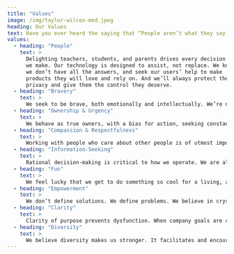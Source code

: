 ```yaml
---
title: "Values"
image: /img/taylor-wilcox-mod.jpeg
heading: Our Values
text: Have you ever heard the saying that “People aren’t what they say; people are what they do”? The below values are what we do every day at AllCourse.
values:
  - heading: "People"
    text: >
      Delighting teachers, students, and parents drives every decision
      we make. Our technology is designed to assist, not replace. We know
      we don’t have all the answers, and seek our users’ help to make
      products they will love and rely on. And we’ll always protect their
      privacy and give them the control they deserve.
  - heading: "Bravery"
    text: >
      We seek to be brave, both emotionally and intellectually. We’re not afraid to think big and hold strong opinions, but we hold these views lightly, and are brave enough to change our minds when given new information or a new way of looking at things. Our communication is direct and plain. Arguing is a good thing (so long as it’s done respectfully and constructively).
  - heading: "Ownership & Urgency"
    text: >
      We behave as true owners, with a bias for action, seeking constant improvement. We try to test, learn and iterate, no matter how big or small the job. We want to do it as quickly as possible. We understand how the constraints of frugality breed innovation and creativity. We don’t assume someone else will fix it. We dive in.
  - heading: "Compassion & Respectfulness"
    text: >
      Working with people who care about other people is of utmost importance to us. We believe in empathy, patience, and respectfulness. Each of us should exude warmth, and be available and welcoming to those who seek our help. We are present in the moment. We are calm when interacting with one another. We want everyone to feel heard.
  - heading: "Information-Seeking"
    text: >
      Rational decision-making is critical to how we operate. We are always curious and willing to dive deep into the data to validate assumptions. God, not the devil, is in the details. We actively attempt to measure everything. We follow up. We don’t passively seek to confirm hunches. We don’t take the easy way out and hope problems go away by themselves. We know that problems go away because we act like owners; we dive in and figure it out.
  - heading: "Fun"
    text: >
      We feel lucky that we get to do something so cool for a living, and it shows in our sense of play and positivity. We don’t believe in gossip, office politics, or general negativity. We assume good intentions. And we like to have fun! Fun is good.
  - heading: "Empowerment"
    text: >
      We don’t define solutions. We define problems. We believe in crystal clear focus on the question “what exactly do we want to solve for?” When smart people agree on the nature of a problem to be solved, they will then produce sensible — and sometimes wonderful — solutions. We want to work on a team where people have agency and can make a difference every day.
  - heading: "Clarity"
    text: >
      Clarity of purpose prevents dysfunction. When company goals are crystal clear, we all “row in the same direction.” Clarity of thought helps us perform better and faster. When we are clear in our written and oral communication, we increase our colleagues’ comprehension and save their time. Clear communication improves the exchange of ideas and improves performance. We believe in clear goals, clear performance feedback, and clear communication.
  - heading: "Diversity"
    text: >
      We believe diversity makes us stronger. It facilitates and encourages several of our core values. All other things being equal, a diverse team will always outperform a homogeneous one because the diverse team will know more, empathize more, and see possibilities invisible to the homogeneous one. Diversity also makes the workplace more fun!
---
```

